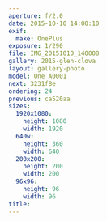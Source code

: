 ```yaml
---
aperture: f/2.0
date: 2015-10-10 14:00:10
exif:
  make: OnePlus
exposure: 1/290
file: IMG_20151010_140008
gallery: 2015-glen-clova
layout: gallery-photo
model: One A0001
next: 3231f8e
ordering: 24
previous: ca520aa
sizes:
  1920x1080:
    height: 1080
    width: 1920
  640w:
    height: 360
    width: 640
  200x200:
    height: 200
    width: 200
  96x96:
    height: 96
    width: 96
title: 
---
```

